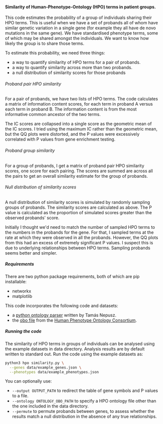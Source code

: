 #### Similarity of Human-Phenotype-Ontology (HPO) terms in patient groups.

This code estimates the probability of a group of individuals sharing their HPO
terms. This is useful when we have a set of probands all of whom have similar
genetic variation in a single gene (for example they all have de novo mutations
in the same gene). We have standardised phenotype terms, some of which may be
shared amongst the individuals. We want to know how likely the group is to share
those terms.

To estimate this probability, we need three things:
- a way to quantify similarity of HPO terms for a pair of probands.
- a way to quantify similarity across more than two probands.
- a null distribution of similarity scores for those probands

###### Proband pair HPO similarity
For a pair of probands, we have two lists of HPO terms. The code calculates a
matrix of information content scores, for each term in proband A versus each
term in proband B. The information content is from the most informative common
ancestor of the two terms.

The IC scores are collapsed into a single score as the geometric mean of the IC
scores. I tried using the maximum IC rather than the geometric mean, but the QQ
plots were distorted, and the P values were excessively correlated with P values
from gene enrichment testing.

###### Proband group similarity
For a group of probands, I get a matrix of proband pair HPO similarity scores,
one score for each pairing. The scores are summed are across all the pairs to
get an overall similarity estimate for the group of probands.

###### Null distribution of similarity scores
A null distribution of similarity scores is simulated by randomly sampling
groups of probands. The similarity scores are calculated as above. The P value
is calculated as the proportion of simulated scores greater than the observed
probands' score.

Initially I thought we'd need to match the number of sampled HPO terms to the
numbers in the probands for the gene. For that, I sampled terms at the rate at
which they were observed in all the probands. However, the QQ plots from this
had an excess of extremely significant P values. I suspect this is due to
underlying relationships between HPO terms. Sampling probands seems better and
simpler.


##### Requirements
There are two python package requirements, both of which are pip installable:
- networkx
- matplotlib

This code incorporates the following code and datasets:
- a [python ontology parser](https://github.com/ntamas/gfam/blob/master/gfam/go/obo.py)
  written by Tamás Nepusz.
- the [obo file](http://purl.obolibrary.org/obo/hp.obo) from the
  [Human Phenotype Ontology Consortium](http://human-phenotype-ontology.org/).

##### Running the code
The similarity of HPO terms in groups of individuals can be analysed using the
example datasets in data directory. Analysis results are by default written to
standard out. Run the code using the example datasets as:
```sh
python3 hpo similarity.py \
  --genes data/example_genes.json \
  --phenotypes data/example_phenotypes.json
```

You can optionally use:
- `--output OUTPUT_PATH` to redirect the table of gene symbols and P values to a
  file.
- `--ontology ONTOLOGY_OBO_PATH` to specify a HPO ontology file other than the
  one included in the data directory.
- `--permute` to permute probands between genes, to assess whether the results
  match a null distribution in the absence of any true relationships.
